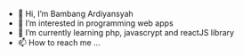 - 👋 Hi, I’m Bambang Ardiyansyah
- 👀 I’m interested in programming web apps
- 🌱 I’m currently learning php, javascrypt and reactJS library
- 📫 How to reach me ...

<!---
Bbambangg95/Bbambangg95 is a ✨ special ✨ repository because its `README.md` (this file) appears on your GitHub profile.
You can click the Preview link to take a look at your changes.
--->
